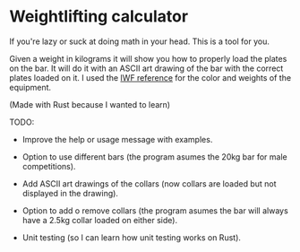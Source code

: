 # Weightlifting calculator

If you're lazy or suck at doing math in your head. This is a tool for you.

Given a weight in kilograms it will show you how to properly load the plates on the bar. It will do it with an ASCII art drawing of the bar with the correct plates loaded on it. I used the [IWF reference](https://iwf.sport/weightlifting_/equipment/) for the color and weights of the equipment.

(Made with Rust because I wanted to learn)


TODO:
  - Improve the help or usage message with examples.
  
  - Option to use different bars (the program asumes the 20kg bar for male competitions).

  - Add ASCII art drawings of the collars (now collars are loaded but not displayed in the drawing).

  - Option to add o remove collars (the program asumes the bar will always have a 2.5kg collar loaded on either side).

  - Unit testing (so I can learn how unit testing works on Rust).
